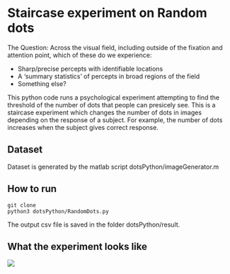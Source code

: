 # Staircase experiment on Random dots 
The Question: 
Across the visual field, including outside of the fixation and attention point, which of these do we experience:
- Sharp/precise percepts with identifiable locations
- A ‘summary statistics’ of percepts in broad regions of the field
- Something else?

This python code runs a psychological experiment attempting to find the threshold of the number of dots that people can presicely see. 
This is a staircase experiment which changes the number of dots in images depending on the response of a subject. For example, the number of dots increases when the subject gives correct response.

## Dataset
Dataset is generated by the matlab script dotsPython/imageGenerator.m

## How to run
```
git clone 
python3 dotsPython/RandomDots.py
```
The output csv file is saved in the folder dotsPython/result.

## What the experiment looks like
![](dotsPython/psychopy.gif)
